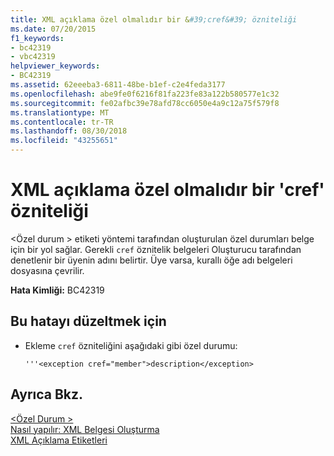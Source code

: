 ```yaml
---
title: XML açıklama özel olmalıdır bir &#39;cref&#39; özniteliği
ms.date: 07/20/2015
f1_keywords:
- bc42319
- vbc42319
helpviewer_keywords:
- BC42319
ms.assetid: 62eeeba3-6811-48be-b1ef-c2e4feda3177
ms.openlocfilehash: abe9fe0f6216f81fa223fe83a122b580577e1c32
ms.sourcegitcommit: fe02afbc39e78afd78cc6050e4a9c12a75f579f8
ms.translationtype: MT
ms.contentlocale: tr-TR
ms.lasthandoff: 08/30/2018
ms.locfileid: "43255651"
---
```

# <a name="xml-comment-exception-must-have-a-39cref39-attribute"></a>XML açıklama özel olmalıdır bir &#39;cref&#39; özniteliği
\<Özel durum > etiketi yöntemi tarafından oluşturulan özel durumları belge için bir yol sağlar. Gerekli `cref` öznitelik belgeleri Oluşturucu tarafından denetlenir bir üyenin adını belirtir. Üye varsa, kurallı öğe adı belgeleri dosyasına çevrilir.  
  
 **Hata Kimliği:** BC42319  
  
## <a name="to-correct-this-error"></a>Bu hatayı düzeltmek için  
  
-   Ekleme `cref` özniteliğini aşağıdaki gibi özel durumu:  
  
    ```  
    '''<exception cref="member">description</exception>  
    ```  
  
## <a name="see-also"></a>Ayrıca Bkz.  
 [\<Özel Durum >](../../../visual-basic/language-reference/xmldoc/exception.md)  
 [Nasıl yapılır: XML Belgesi Oluşturma](../../../visual-basic/programming-guide/program-structure/how-to-create-xml-documentation.md)  
 [XML Açıklama Etiketleri](../../../visual-basic/language-reference/xmldoc/index.md)
